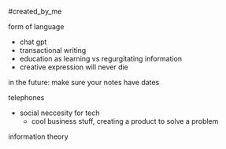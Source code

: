 #created_by_me 

form of language 
- chat gpt 
- transactional writing 
- education as learning vs regurgitating information 
- creative expression will never die 

in the future: make sure your notes have dates 

telephones 
- social neccesity for tech 
	- cool business stuff, creating a product to solve a problem 

information theory
